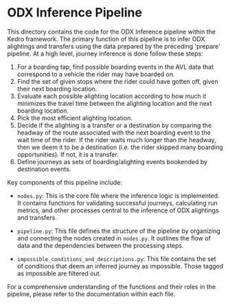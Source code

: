 # ODX Inference Pipeline

This directory contains the code for the ODX Inference pipeline within the Kedro framework. The primary function of this pipeline is to infer ODX alightings and transfers using the data prepared by the preceding 'prepare' pipeline. At a high level, journey inference is done follow these steps:
1. For a boarding tap, find possible boarding events in the AVL data that correspond to a vehicle the rider may have boarded on.
2. Find the set of given stops where the rider could have gotten off, given their next boarding location.
3. Evaluate each possible alighting location according to how much it minimizes the travel time between the alighting location and the next boarding location.
4. Pick the most efficient alighting location.
5. Decide if the alighting is a transfer or a destination by comparing the headway of the route associated with the next boarding event to the wait time of the rider. If the rider waits much longer than the headway, then we deem it to be a destination (i.e. the rider skipped many boarding opportunities). If not, it is a transfer.
6. Define journeys as sets of boarding/alighting events bookended by destination events.

Key components of this pipeline include:

- `nodes.py`: This is the core file where the inference logic is implemented. It contains functions for validating successful journeys, calculating run metrics, and other processes central to the inference of ODX alightings and transfers.

- `pipeline.py`: This file defines the structure of the pipeline by organizing and connecting the nodes created in `nodes.py`. It outlines the flow of data and the dependencies between the processing steps.

- `impossible_conditions_and_descriptions.py`: This file contains the set of conditions that deem an inferred journey as impossible. Those tagged as impossible are filtered out.

For a comprehensive understanding of the functions and their roles in the pipeline, please refer to the documentation within each file.

